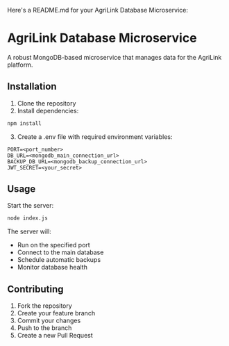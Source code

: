 Here's a README.md for your AgriLink Database Microservice:

# AgriLink Database Microservice

A robust MongoDB-based microservice that manages data for the AgriLink platform.

## Installation

1. Clone the repository
2. Install dependencies:
```sh
npm install
```

3. Create a .env file with required environment variables:
```
PORT=<port_number>
DB_URL=<mongodb_main_connection_url>
BACKUP_DB_URL=<mongodb_backup_connection_url>
JWT_SECRET=<your_secret>
```

## Usage

Start the server:
```sh
node index.js
```

The server will:
- Run on the specified port
- Connect to the main database
- Schedule automatic backups
- Monitor database health

## Contributing

1. Fork the repository
2. Create your feature branch
3. Commit your changes
4. Push to the branch
5. Create a new Pull Request